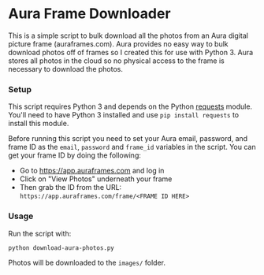 # Aura Frame Downloader

This is a simple script to bulk download all the photos from an Aura digital picture frame (auraframes.com). Aura provides no easy way to bulk download photos off of frames so I created this for use with Python 3. Aura stores all photos in the cloud so no physical access to the frame is necessary to download the photos.

### Setup

This script requires Python 3 and depends on the Python [requests](https://github.com/psf/requests) module. You'll need to have Python 3 installed and use `pip install requests` to install this module.

Before running this script you need to set your Aura email, password, and frame ID as the `email`, `password` and `frame_id` variables in the script. You can get your frame ID by doing the following:

 * Go to https://app.auraframes.com and log in
 * Click on "View Photos" underneath your frame
 * Then grab the ID from the URL: `https://app.auraframes.com/frame/<FRAME ID HERE>`


### Usage

Run the script with:

    python download-aura-photos.py


Photos will be downloaded to the `images/` folder.
